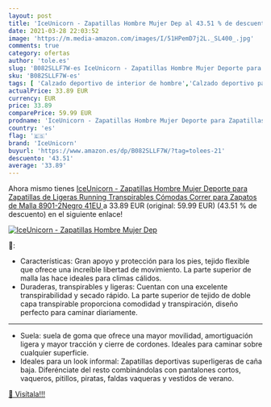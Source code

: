 ```yaml
---
layout: post
title: 'IceUnicorn - Zapatillas Hombre Mujer Dep al 43.51 % de descuento'
date: 2021-03-28 22:03:52
image: 'https://m.media-amazon.com/images/I/51HPemD7j2L._SL400_.jpg'
comments: true
category: ofertas
author: 'tole.es'
slug: 'B082SLLF7W-es IceUnicorn - Zapatillas Hombre Mujer Deporte para...'
sku: 'B082SLLF7W-es'
tags: [ 'Calzado deportivo de interior de hombre','Calzado deportivo para hombre','Zapatillas y calzado deportivo para hombre','Zapatos','Zapatos para hombre','Zapatos y complementos','iceunicorn','zapatos', ]
actualPrice: 33.89 EUR
currency: EUR
price: 33.89
comparePrice: 59.99 EUR
prodname: 'IceUnicorn - Zapatillas Hombre Mujer Deporte para Zapatillas de Ligeras Running Transpirables Cómodas Correr para Zapatos de Malla 8901-2Negro 41EU '
country: 'es'
flag: '🇪🇸'
brand: 'IceUnicorn'
buyurl: 'https://www.amazon.es/dp/B082SLLF7W/?tag=tolees-21'
descuento: '43.51'
average: '33.89'
---
```


Ahora mismo tienes [IceUnicorn - Zapatillas Hombre Mujer Deporte para Zapatillas de Ligeras Running Transpirables Cómodas Correr para Zapatos de Malla 8901-2Negro 41EU ](https://www.amazon.es/dp/B082SLLF7W/?tag=tolees-21) a 33.89 EUR (original: 59.99 EUR) (43.51 %  de descuento) en el siguiente enlace!

[![IceUnicorn - Zapatillas Hombre Mujer Dep](https://m.media-amazon.com/images/I/51HPemD7j2L._SL400_.jpg)](https://www.amazon.es/dp/B082SLLF7W/?tag=tolees-21)

🔎:

- Características: Gran apoyo y protección para los pies, tejido flexible que ofrece una increíble libertad de movimiento. La parte superior de malla las hace ideales para climas cálidos.
- Duraderas, transpirables y ligeras: Cuentan con una excelente transpirabilidad y secado rápido. La parte superior de tejido de doble capa transpirable proporciona comodidad y transpiración, diseño perfecto para caminar diariamente.
- - -
- Suela: suela de goma que ofrece una mayor movilidad, amortiguación ligera y mayor tracción y cierre de cordones. Ideales para caminar sobre cualquier superficie.
- Ideales para un look informal: Zapatillas deportivas superligeras de caña baja. Diferénciate del resto combinándolas con pantalones cortos, vaqueros, pitillos, piratas, faldas vaqueras y vestidos de verano.

[🛒 Visítala!!!](https://www.amazon.es/dp/B082SLLF7W/?tag=tolees-21)
